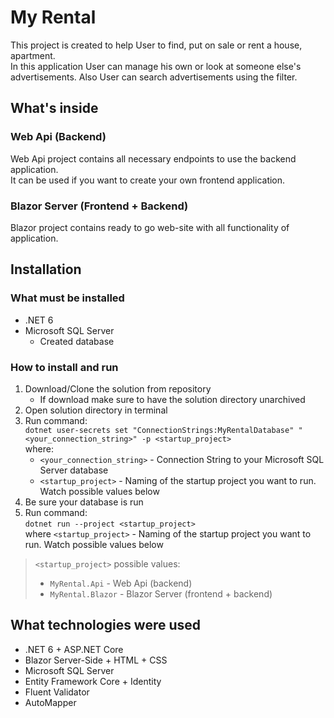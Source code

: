 # My Rental

This project is created to help User to find, put on sale or rent a house, apartment.  
In this application User can manage his own or look at someone else's advertisements. Also User can search advertisements using the filter.

## What's inside

### Web Api  (Backend)
Web Api project contains all necessary endpoints to use the backend application.  
It can be used if you want to create your own frontend application.

### Blazor Server (Frontend + Backend)
Blazor project contains ready to go web-site  with all functionality of application.

## Installation

### What must be installed
- .NET 6
- Microsoft SQL Server
  - Created database

### How to install and run
1) Download/Clone the solution from repository
    - If download make sure to have the solution directory unarchived
2) Open solution directory in terminal
3) Run command:  
   `dotnet user-secrets set "ConnectionStrings:MyRentalDatabase" "<your_connection_string>" -p <startup_project>`  
   where:
    - `<your_connection_string>` - Connection String to your Microsoft SQL Server database
    - `<startup_project>` - Naming of the startup project you want to run. Watch possible values below
4) Be sure your database is run
5) Run command:  
   `dotnet run --project <startup_project>`  
   where `<startup_project>` - Naming of the startup project you want to run. Watch possible values below

> `<startup_project>` possible values:
> - `MyRental.Api` - Web Api (backend)
> - `MyRental.Blazor` - Blazor Server (frontend + backend)

## What technologies were used

- .NET 6 + ASP.NET Core
- Blazor Server-Side + HTML + CSS
- Microsoft SQL Server
- Entity Framework Core + Identity
- Fluent Validator
- AutoMapper  
